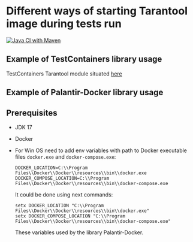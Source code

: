 
# Different ways of starting Tarantool image during tests run

[![Java CI with Maven](https://github.com/andrei-punko/tarantool-testcontainers-usage/actions/workflows/maven.yml/badge.svg)](https://github.com/andrei-punko/tarantool-testcontainers-usage/actions/workflows/maven.yml)

## Example of TestContainers library usage

TestContainers Tarantool module situated [here](https://github.com/tarantool/cartridge-java-testcontainers)

## Example of Palantir-Docker library usage

## Prerequisites

- JDK 17
- Docker
- For Win OS need to add env variables with path to Docker executable files `docker.exe` and `docker-compose.exe`:

      DOCKER_LOCATION=C:\\Program Files\\Docker\\Docker\\resources\\bin\\docker.exe
      DOCKER_COMPOSE_LOCATION=C:\\Program Files\\Docker\\Docker\\resources\\bin\\docker-compose.exe

  It could be done using next commands:

      setx DOCKER_LOCATION "C:\\Program Files\\Docker\\Docker\\resources\\bin\\docker.exe"
      setx DOCKER_COMPOSE_LOCATION "C:\\Program Files\\Docker\\Docker\\resources\\bin\\docker-compose.exe"

  These variables used by the library Palantir-Docker.
